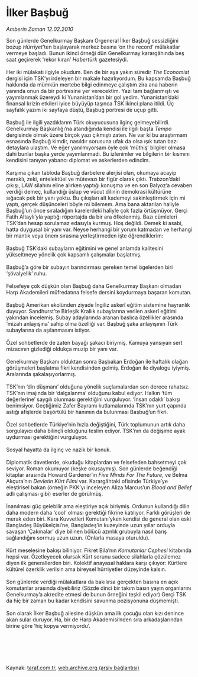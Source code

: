 # İlker Başbuğ

*Amberin Zaman 12.02.2010*

<div class="taraf_structure_2col_1zq">
<div class="margen_n">



 <p>Son günlerde Genelkurmay Başkanı Orgeneral İlker Başbuğ sessizliğini bozup <i>Hürriyet</i>’ten başlayarak merkez basına ‘on the record’ mülakatlar vermeye başladı. Bunun ikinci örneği dün Genelkurmay karargâhında beş saat geçirerek ‘rekor kıran’ <i>Habertürk</i> gazetesiydi. <br/><br/>Her iki mülakatı ilgiyle okudum. Ben de bir aya yakın süredir <i>The Economist</i> dergisi için TSK’yı irdeleyen bir makale hazırlıyordum. Bu kapsamda Başbuğ hakkında da mümkün mertebe bilgi edinmeye çalıştım zira ana haberin yanında onun da bir portresine yer verecektim. Yazı tam bağlanmıştı ve yayımlanmak üzereydi ki Yunanistan’dan bir gol yedim. Yunanistan’daki finansal krizin etkileri iyice büyüyüp taşınca TSK ikinci plana itildi. Üç sayfalık yazım iki sayfaya düştü, Başbuğ portresi de uçup gitti. <br/><br/>Başbuğ ile ilgili yazdıklarım Türk okuyucusuna ilginç gelmeyebilirdi. Genelkurmay Başkanlığı’na atandığında kendisi ile ilgili başta <i>Tempo</i> dergisinde olmak üzere birçok yazı çıkmıştı zaten. Ne var ki bu araştırmam esnasında Başbuğ kimdir, nasıldır sorusuna ufak da olsa ışık tutan bazı detaylara ulaştım. Ve eğer yanılmıyorsam öyle çok ‘müthiş’ bilgiler olmasa dahi bunlar başka yerde yayımlanmadı. Bu izlenimler ve bilgilerin bir kısmını kendisini tanıyan yabancı diplomat ve askerlerden edindim. <br/><br/>Karşıma çıkan tabloda Başbuğ darbelere alerjisi olan, okumaya acayip meraklı, zeki, entelektüel ve mütevazı bir figür olarak çıktı. Trabzon’daki çıkışı, LAW silahını eline alırken yaptığı konuşma ve en son Balyoz’a cevaben verdiği demeç, kullandığı üslup ve vücut dilinin demokrasi kültürüne sığacak pek bir yanı yoktu. Bu çıkışları alt kademeyi sakinleştirmek için mi yaptı, gerçek düşünceleri böyle mi bilemem. Ama bana aktarılan haliyle Başbuğ’un önce sıraladığım karelerdeki haliyle çok fazla örtüşmüyor. Gerçi Fatih Altaylı’yla yaptığı röportajda da bir ara öfkelenmiş. Bazı cümleleri TSK’dan hesap sorulamaz edasıyla kurmuş. Hoş değildi. Demek ki asabi, hatta duygusal bir yanı var. Neyse herhangi bir yorum katmadan ve herhangi bir mantık veya önem sırasına yerleştirmeden işte öğrendiklerim: <br/><br/>Başbuğ TSK’daki subayların eğitimini ve genel anlamda kalitesini yükseltmeye yönelik çok kapsamlı çalışmalar başlatmış. <br/><br/>Başbuğ’a göre bir subayın barındırması gereken temel ögelerden biri ‘şövalyelik’ ruhu. <br/><br/>Felsefeye çok düşkün olan Başbuğ daha Genelkurmay Başkanı olmadan Harp Akademileri müfredatına felsefe dersini koydurmaya başaran komutan. <br/><br/>Başbuğ Amerikan ekolünden ziyade İngiliz askerî eğitim sistemine hayranlık duyuyor. Sandhurst’te Birleşik Krallık subaylarına verilen askerî eğitimi yakından incelemiş. Subay adaylarında aranan baslıca özellikler arasında ‘mizah anlayışına’ sahip olma özelliği var. Başbuğ şaka anlayışının Türk subaylarına da aşılanmasını istiyor. <br/><br/>Özel sohbetlerde de zaten bayağı şakacı biriymiş. Kamuya yansıyan sert mizacının gizlediği oldukça muzip bir yanı var. <br/><br/>Genelkurmay Başkanı olduktan sonra Başbakan Erdoğan ile haftalık olağan görüşmeleri başlatma fikri kendisinden gelmiş. Erdoğan ile diyalogu iyiymiş. Aralarında şakalaşıyorlarmış. <br/><br/>TSK’nın ‘din düşmanı’ olduğuna yönelik suçlamalardan son derece rahatsız. TSK’nın imajında bir ‘dalgalanma’ olduğunu kabul ediyor. Halkın ‘tüm değerlerine’ saygılı olunması gerektiğini vurguluyor. ‘İnsan odaklı’ bakışı benimsiyor. Geçtiğimiz Zafer Bayramı kutlamalarında TSK’nın yurt çapında astığı afişlerde başörtülü bir hanımın da bulunması Başbuğ’un fikri. <br/><br/>Özel sohbetlerde Türkiye’nin hızla değiştiğini, Türk toplumunun artık daha sorgulayıcı daha bilinçli olduğunu teslim ediyor. TSK’nın da değişime ayak uydurması gerektiğini vurguluyor. <br/><br/>Sosyal hayatta da ilginç ve nazik bir konuk. <br/><br/>Diplomatik davetlerde, okuduğu kitaplardan ve felsefeden bahsetmeyi çok seviyor. Roman okumuyor (keşke okusaymış). Son günlerde beğendiği kitaplar arasında Howard Gardener’ın <i>Five Minds For The Future</i>, ve Belma Akçura’nın <i>Devletin Kürt Filmi</i> var. Karargâhtaki ofisinde Türkiye’ye eleştirisel bakan (örneğin PKK’yı inceleyen Aliza Marcus’un <i>Blood and Belief</i> adlı çalışması gibi) eserler de görülmüş. <br/><br/>İnanılması güç gelebilir ama eleştiriye açık biriymiş. Ordunun kullandığı dilin daha modern daha ‘cool’ olması gerektiği fikrine katılıyor. Farklı görüşleri de merak eden biri. Kara Kuvvetleri Komutanı’yken kendisi de general olan eski Bangladeş Büyükelçisi’ne, Bangladeş’in kuzeyinde uzun yıllar orduyla savaşan ‘Çakmalar’ diye bilinen bölücü azınlık grubuyla nasıl barış sağlandığını sormuş uzun uzun. (Onlarla masaya oturuldu). <br/><br/>Kürt meselesine bakışı biliniyor. Fikret Bila’nın <i>Komutanlar Cephesi </i>kitabında hepsi var. Özetleyecek olursak Kürt sorunu sadece silahlarla çözülemez diyen ilk generallerden biri. Kolektif anayasal haklara karşı çıkıyor: Kürtlere kültürel özerklik verilsin ama bireysel hürriyetler düzeyinde kalsın. <br/><br/>Son günlerde verdiği mülakatlara da bakılırsa gerçekten basına en açık komutanlar arasında diyebiliriz (Sözde dinci bir takım basın yayın organlarını Genelkurmay’a akredite etmesi de bunun örneğini teşkil ediyor) Gerçi TSK da hiç bir zaman bu kadar kendisini savunma pozisyonuna düşmemişti. <br/><br/>Son olarak İlker Başbuğ ailesine düşkün ama ilk çocuğu olan kızı denince akan sular duruyor. Ha, bir de Harp Akademisi’nden sıra arkadaşlarından birine göre ‘hiç kopya vermiyordu’.</p>
<br/>
<br/>
<br/>



<br/>


<div id="taraf_not">
</div>

</div>


</div>

Kaynak: [taraf.com.tr](http://taraf.com.tr:80/makale/9985.htm), [web.archive.org (arşiv bağlantısı)](http://web.archive.org/web/20100224085215/http://taraf.com.tr:80/makale/9985.htm)
